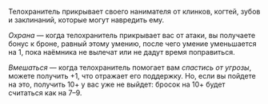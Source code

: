 Телохранитель прикрывает своего нанимателя от клинков, когтей, зубов и заклинаний, которые могут навредить ему.

*Охрана* — когда телохранитель прикрывает вас от атаки, вы получаете бонус к броне, равный этому умению, после чего умение уменьшается на 1, пока наёмника не вылечат или не дадут время поправиться.

*Вмешаться* — когда телохранитель помогает вам *спастись от угрозы*, можете получить +1, что отражает его поддержку. Но, если вы пойдете на это, получить 10+ у вас уже не выйдет: бросок на 10+ будет считаться как на 7–9.